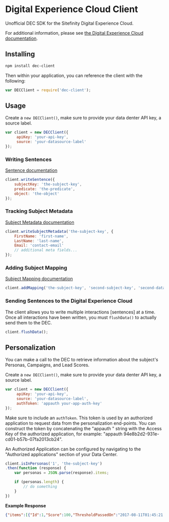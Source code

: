 # Digital Experience Cloud Client

Unofficial DEC SDK for the Sitefinity Digital Experience Cloud.

For additional information, please see [the Digital Experience Cloud documentation](https://docs.sitefinity.com/dec/api-v2/for-developers-track-and-integrate-data).

## Installing

```sh
npm install dec-client
```

Then within your application, you can reference the client with the following:

```javascript
var DECClient = require('dec-client');
```

## Usage

Create a `new DECClient()`, make sure to provide your data denter API key, a source label.

```javascript
var client = new DECClient({
     apiKey: 'your-api-key',
     source: 'your-datasource-label'
});
```

### Writing Sentences

[Sentence documentation](https://docs.sitefinity.com/dec/api-v2/for-developers-sentences)

```javascript
client.writeSentence({
    subjectKey: 'the-subject-key',
    predicate: 'the-predicate',
    object: 'the-object'
});
```

### Tracking Subject Metadata

[Subject Metadata documentation](https://docs.sitefinity.com/dec/api-v2/for-developers-subjectmetadata)

```javascript
client.writeSubjectMetadata('the-subject-key', {
    FirstName: 'first-name',
    LastName: 'last-name',
    Email: 'contact-email'
    // additional meta fields...
});
```

### Adding Subject Mapping

[Subject Mapping documentation](https://docs.sitefinity.com/dec/api-v2/for-developers-subjectmapping)

```javascript
client.addMapping('the-subject-key', 'second-subject-key', 'second-datasource-label');
```

### Sending Sentences to the Digital Experience Cloud 

The client allows you to write multiple interactions [sentences] at a time. Once all interactions have been written, you must `flushData()` to actually send them to the DEC.

```javascript
client.flushData();
```

## Personalization

You can make a call to the DEC to retrieve information about the subject's Personas, Campaigns, and Lead Scores.

Create a `new DECClient()`, make sure to provide your data denter API key, a source label.

```javascript
var client = new DECClient({
     apiKey: 'your-api-key',
     source: 'your-datasource-label',
     authToken: 'appauth your-app-auth-key'
});
```
Make sure to include an `authToken`. This token is used by an authorized application to request data from the personalization end-points. You can construct the token by concatenating the "appauth " string with the Access Key of the authorized application, for example: "appauth 94e8b2d2-931e-cd01-b57b-07fa2013cb24".

An Authorized Application can be configured by navigating to the "Authorized applications" section of your Data Center.

```javascript
client.isInPersonas('1', 'the-subject-key')
.then(function (response) {
    var personas = JSON.parse(response).items;

    if (personas.length) {
        // do something
    }
})
```

**Example Response**

```JSON
{"items":[{"Id":1,"Score":100,"ThresholdPassedOn":"2017-08-11T01:45:21.120Z","Threshold":100}]}
```
